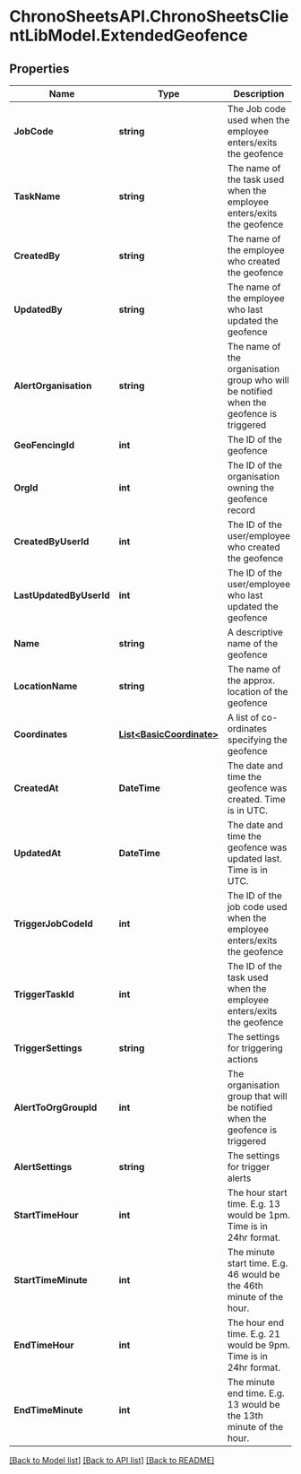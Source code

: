 
# ChronoSheetsAPI.ChronoSheetsClientLibModel.ExtendedGeofence

## Properties

Name | Type | Description | Notes
------------ | ------------- | ------------- | -------------
**JobCode** | **string** | The Job code used when the employee enters/exits the geofence | [optional] 
**TaskName** | **string** | The name of the task used when the employee enters/exits the geofence | [optional] 
**CreatedBy** | **string** | The name of the employee who created the geofence | [optional] 
**UpdatedBy** | **string** | The name of the employee who last updated the geofence | [optional] 
**AlertOrganisation** | **string** | The name of the organisation group who will be notified when the geofence is triggered | [optional] 
**GeoFencingId** | **int** | The ID of the geofence | [optional] 
**OrgId** | **int** | The ID of the organisation owning the geofence record | [optional] 
**CreatedByUserId** | **int** | The ID of the user/employee who created the geofence | [optional] 
**LastUpdatedByUserId** | **int** | The ID of the user/employee who last updated the geofence | [optional] 
**Name** | **string** | A descriptive name of the geofence | [optional] 
**LocationName** | **string** | The name of the approx. location of the geofence | [optional] 
**Coordinates** | [**List&lt;BasicCoordinate&gt;**](BasicCoordinate.md) | A list of co-ordinates specifying the geofence | [optional] 
**CreatedAt** | **DateTime** | The date and time the geofence was created.  Time is in UTC. | [optional] 
**UpdatedAt** | **DateTime** | The date and time the geofence was updated last.  Time is in UTC. | [optional] 
**TriggerJobCodeId** | **int** | The ID of the job code used when the employee enters/exits the geofence | [optional] 
**TriggerTaskId** | **int** | The ID of the task used when the employee enters/exits the geofence | [optional] 
**TriggerSettings** | **string** | The settings for triggering actions | [optional] 
**AlertToOrgGroupId** | **int** | The organisation group that will be notified when the geofence is triggered | [optional] 
**AlertSettings** | **string** | The settings for trigger alerts | [optional] 
**StartTimeHour** | **int** | The hour start time. E.g. 13 would be 1pm.  Time is in 24hr format. | [optional] 
**StartTimeMinute** | **int** | The minute start time.  E.g. 46 would be the 46th minute of the hour. | [optional] 
**EndTimeHour** | **int** | The hour end time. E.g. 21 would be 9pm.  Time is in 24hr format. | [optional] 
**EndTimeMinute** | **int** | The minute end time.  E.g. 13 would be the 13th minute of the hour. | [optional] 

[[Back to Model list]](../README.md#documentation-for-models)
[[Back to API list]](../README.md#documentation-for-api-endpoints)
[[Back to README]](../README.md)

